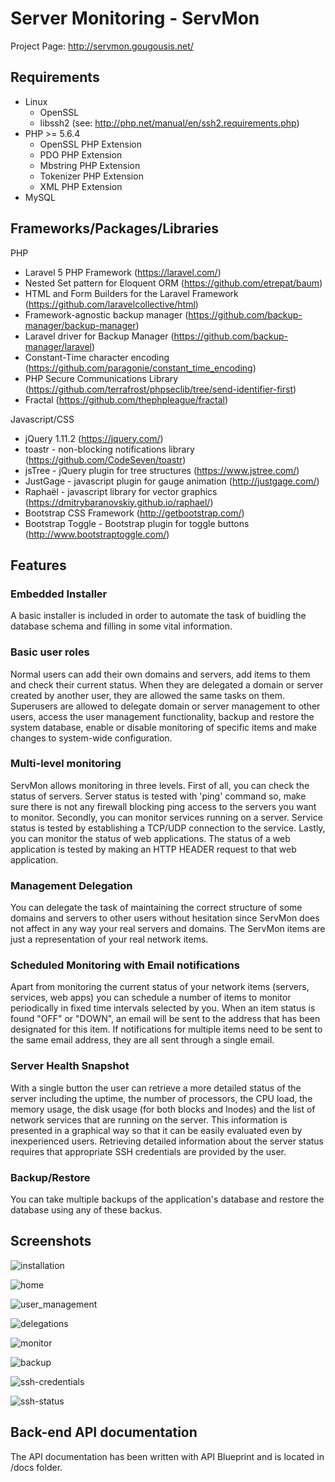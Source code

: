 # Server Monitoring - ServMon

Project Page: http://servmon.gougousis.net/

## Requirements

* Linux
    * OpenSSL
    * libssh2 (see: http://php.net/manual/en/ssh2.requirements.php)
* PHP >= 5.6.4
    * OpenSSL PHP Extension
    * PDO PHP Extension
    * Mbstring PHP Extension
    * Tokenizer PHP Extension
    * XML PHP Extension
* MySQL


## Frameworks/Packages/Libraries 

PHP

* Laravel 5 PHP Framework (https://laravel.com/)
* Nested Set pattern for Eloquent ORM (https://github.com/etrepat/baum)
* HTML and Form Builders for the Laravel Framework (https://github.com/laravelcollective/html)
* Framework-agnostic backup manager (https://github.com/backup-manager/backup-manager)
* Laravel driver for Backup Manager (https://github.com/backup-manager/laravel)
* Constant-Time character encoding (https://github.com/paragonie/constant_time_encoding)
* PHP Secure Communications Library (https://github.com/terrafrost/phpseclib/tree/send-identifier-first)
* Fractal (https://github.com/thephpleague/fractal)

Javascript/CSS

* jQuery 1.11.2 (https://jquery.com/)
* toastr - non-blocking notifications library (https://github.com/CodeSeven/toastr)
* jsTree - jQuery plugin for tree structures (https://www.jstree.com/)
* JustGage - javascript plugin for gauge animation (http://justgage.com/)
* Raphaël - javascript library for vector graphics (https://dmitrybaranovskiy.github.io/raphael/)
* Bootstrap CSS Framework (http://getbootstrap.com/)
* Bootstrap Toggle - Bootstrap plugin for toggle buttons (http://www.bootstraptoggle.com/)

## Features

### Embedded Installer
A basic installer is included in order to automate the task of buidling the database schema and filling in some 
vital information.

### Basic user roles
Normal users can add their own domains and servers, add items to them and check their current status. 
When they are delegated a domain or server created by another user, they are allowed the same tasks on them. 
Superusers are allowed to delegate domain or server management to other users, access the user management 
functionality, backup and restore the system database, enable or disable monitoring of specific items and 
make changes to system-wide configuration. 
			
### Multi-level monitoring
ServMon allows monitoring in three levels. First of all, you can check the status of servers. Server status is tested
with 'ping' command so, make sure there is not any firewall blocking ping access to the servers you want to monitor.
Secondly, you can monitor services running on a server. Service status is tested by establishing a TCP/UDP connection to 
the service. Lastly, you can monitor the status of web applications. The status of a web application is tested by making
an HTTP HEADER request to that web application.

### Management Delegation
You can delegate the task of maintaining the correct structure of some domains and servers to other users without
hesitation since ServMon does not affect in any way your real servers and domains. The ServMon items are just a 
representation of your real network items. 

### Scheduled Monitoring with Email notifications
Apart from monitoring the current status of your network items (servers, services, web apps) you can schedule 
a number of items to monitor periodically in fixed time intervals selected by you. When an item status is found 
"OFF" or "DOWN", an email will be sent to the address that has been designated for this item. If notifications 
for multiple items need to be sent to the same email address, they are all sent through a single email.

### Server Health Snapshot
With a single button the user can retrieve a more detailed status of the server including the uptime, the number 
of processors, the CPU load, the memory usage, the disk usage (for both blocks and Inodes) and the list of 
network services that are running on the server. This information is presented in a graphical way so that it 
can be easily evaluated even by inexperienced users. Retrieving detailed information about the server status 
requires that appropriate SSH credentials are provided by the user.

### Backup/Restore		
You can take multiple backups of the application's database and restore the database using any of these backus.

## Screenshots

![installation](https://cloud.githubusercontent.com/assets/5471589/18911754/8f4b6872-8587-11e6-9e2e-a197ebd0fddc.png)

![home](https://cloud.githubusercontent.com/assets/5471589/18911341/3750c5c4-8585-11e6-8310-9d36729e4a6b.png)

![user_management](https://cloud.githubusercontent.com/assets/5471589/18911358/461f981e-8585-11e6-9ff2-13dd3b6884f8.png)

![delegations](https://cloud.githubusercontent.com/assets/5471589/18911361/4b76ff46-8585-11e6-925a-c3212458f7ad.png)

![monitor](https://cloud.githubusercontent.com/assets/5471589/18911365/5014a9a4-8585-11e6-9a22-0f904812e04e.png)

![backup](https://cloud.githubusercontent.com/assets/5471589/18911398/8325d070-8585-11e6-9895-1b571948c512.png)

![ssh-credentials](https://cloud.githubusercontent.com/assets/5471589/20030805/08e07ad2-a375-11e6-9ae5-96c5d3b5a2e6.png)

![ssh-status](https://cloud.githubusercontent.com/assets/5471589/20030808/16c1893e-a375-11e6-8f29-6b4bc759f091.png)

## Back-end API documentation

The API documentation has been written with API Blueprint and is located in /docs folder.